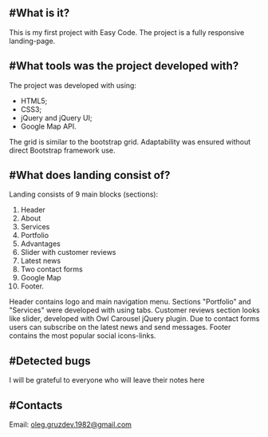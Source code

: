 #What is it?
------------

This is my first project with Easy Code.
The project is a fully responsive landing-page.

#What tools was the project developed with?
-------------------------------------------

The project was developed with using:
* HTML5;
* CSS3;
* jQuery and jQuery UI;
* Google Map API.

The grid is similar to the bootstrap grid. Adaptability was ensured without
direct Bootstrap framework use.

#What does landing consist of?
------------------------------ 

Landing consists of 9 main blocks (sections):
1. Header
2. About
3. Services
3. Portfolio
4. Advantages
5. Slider with customer reviews
6. Latest news
7. Two contact forms
8. Google Map
9. Footer.

Header contains logo and main navigation menu.
Sections "Portfolio" and "Services" were developed with using tabs.
Customer reviews section looks like slider, developed with Owl Carousel jQuery plugin.
Due to contact forms users can subscribe on the latest news and send messages.
Footer contains the most popular social icons-links.

#Detected bugs
--------------

I will be grateful to everyone who will leave their notes here

#Contacts
---------

Email: oleg.gruzdev.1982@gmail.com
